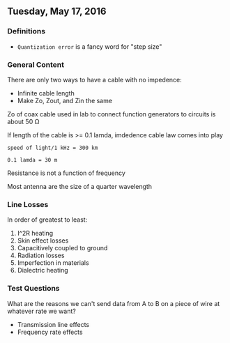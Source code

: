 ## Tuesday, May 17, 2016

### Definitions
- `Quantization error` is a fancy word for "step size"

### General Content
There are only two ways to have a cable with no impedence:  

- Infinite cable length
- Make Zo, Zout, and Zin the same

Zo of coax cable used in lab to connect function generators to circuits is about 50 Ω

If length of the cable is >= 0.1 lamda, imdedence cable law comes into play

```
speed of light/1 kHz = 300 km

0.1 lamda = 30 m
```

Resistance is not a function of frequency

Most antenna are the size of a quarter wavelength

### Line Losses
In order of greatest to least:

1. I^2R heating
1. Skin effect losses
1. Capacitively coupled to ground
1. Radiation losses
1. Imperfection in materials
1. Dialectric heating

### Test Questions
What are the reasons we can't send data from A to B on a piece of wire at whatever rate we want?

- Transmission line effects
- Frequency rate effects
